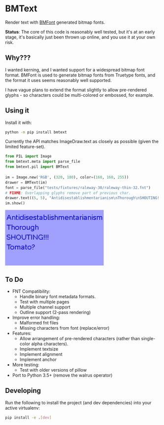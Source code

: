 # BMText

Render text with [BMFont](https://www.angelcode.com/products/bmfont/) generated bitmap fonts.

**Status**: The core of this code is reasonably well tested, but it's at an early stage, it's basically just been thrown up online, and you use it at your own risk.

## Why???

I wanted kerning, and I wanted support for a widespread bitmap font format. BMFont is used to generate bitmap fonts from Truetype fonts, and the format it uses seems reasonably well supported.

I have vague plans to extend the format slightly to allow pre-rendered glyphs - so characters could
be multi-colored or embossed, for example.

## Using it

Install it with:

```bash
python -m pip install bmtext
```

Currently the API matches ImageDraw.text as closely as possible (given the limited feature-set).

```python
from PIL import Image
from bmtext.meta import parse_file
from bmtext.pil import BMText

im = Image.new('RGB', (320, 180), color=(160, 160, 255))
drawer = BMText(im)
font = parse_file("tests/fixtures/raleway-30/raleway-thin-32.fnt")
# FIXME: Overlapping glyphs remove part of previous char.
drawer.text((5, 5), "Antidisestablishmentarianism\nThorough\nSHOUTING!!!\nTomato?", font, fill='blue')
im.show()
```

![Sample of rendered text](assets/rendered_text.png)

## To Do
* FNT Compatibility:
    * Handle binary font metadata formats.
    * Test with multiple pages
    * Multiple channel support
    * Outline support (2-pass rendering)
* Improve error handling:
    * Malformed fnt files
    * Missing characters from font (replace/error)
* Features:
    * Allow arrangement of pre-rendered characters (rather than single-color alpha characters).
    * Implement textsize
    * Implement alignment
    * Implement anchor
* More testing:
    * Test with older versions of pillow
* Port to Python 3.5+ (remove the walrus operator)


## Developing

Run the following to install the project (and dev dependencies) into your active virtualenv:

```bash
pip install -e .[dev]
```
